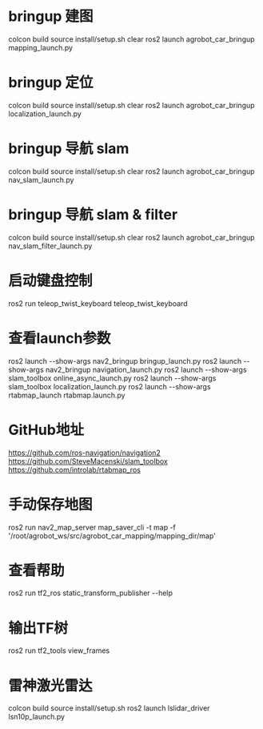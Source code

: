 
# bringup 建图  
colcon build
source install/setup.sh
clear
ros2 launch agrobot_car_bringup mapping_launch.py


# bringup 定位  
colcon build
source install/setup.sh
clear
ros2 launch agrobot_car_bringup localization_launch.py


# bringup 导航 slam  
colcon build
source install/setup.sh
clear
ros2 launch agrobot_car_bringup nav_slam_launch.py


# bringup 导航 slam  &  filter
colcon build
source install/setup.sh
clear
ros2 launch agrobot_car_bringup nav_slam_filter_launch.py


# 启动键盘控制
ros2 run teleop_twist_keyboard teleop_twist_keyboard
 
# 查看launch参数
ros2 launch --show-args nav2_bringup bringup_launch.py
ros2 launch --show-args nav2_bringup navigation_launch.py
ros2 launch --show-args slam_toolbox online_async_launch.py
ros2 launch --show-args slam_toolbox localization_launch.py
ros2 launch --show-args rtabmap_launch rtabmap.launch.py

# GitHub地址
https://github.com/ros-navigation/navigation2
https://github.com/SteveMacenski/slam_toolbox
https://github.com/introlab/rtabmap_ros


# 手动保存地图
ros2 run nav2_map_server map_saver_cli -t map -f '/root/agrobot_ws/src/agrobot_car_mapping/mapping_dir/map'
 
# 查看帮助
ros2 run tf2_ros static_transform_publisher --help

# 输出TF树
ros2 run tf2_tools view_frames

# 雷神激光雷达
colcon build
source install/setup.sh
ros2 launch lslidar_driver lsn10p_launch.py
 

